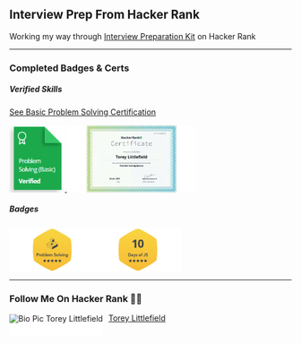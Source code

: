 ## Interview Prep From Hacker Rank
Working my way through [Interview Preparation Kit](https://www.hackerrank.com/interview/interview-preparation-kit) on Hacker Rank

---

### Completed Badges & Certs

##### Verified Skills

[See Basic Problem Solving Certification](https://www.hackerrank.com/certificates/167138db4708)

<a href="https://www.hackerrank.com/certificates/167138db4708" rel="nofollow">
<img height=120p src="https://raw.githubusercontent.com/toreylittlefield/HackerRank/d2053a232970d555dccc798c31b5c2a16c553bfd/Badges%20and%20Images/Basic%20Problem%20Solving%20Hacker%20Rank%20.png" style="transform: translateY(0.1em); background: white;">

<img height=120 src="https://raw.githubusercontent.com/toreylittlefield/HackerRank/master/Badges%20and%20Images/problem_solving_basic_skill.png" style="transform: translateY(0.1em); background: white;">
</a>

##### Badges

<div style="pointer-events:none; display:flex; flex-wrap:row;">
<img  height=80 src="https://raw.githubusercontent.com/toreylittlefield/HackerRank/master/Badges%20and%20Images/problem_solving_5_star.png" alt="Problem Solving Badge 5 Star" style="transform: translateY(0.1em); background: white; height: 80px; pointer-events:none;">

<img height=80 src="https://raw.githubusercontent.com/toreylittlefield/HackerRank/master/Badges%20and%20Images/10_days_of_javascript_5_star.png" alt="10 Days Of JavaScript" style="transform: translateY(0.1em); background: white; pointer-events:none;">
</div>



---

### Follow Me On Hacker Rank 👨‍💻

<img height=40 src="https://avatars.githubusercontent.com/u/52614742?v=4" alt="Bio Pic Torey Littlefield" style="transform: translateY(0.1em); background: white; pointer-events:none; float:left; margin-right:10px;">

[Torey Littlefield](https://www.hackerrank.com/toreylittlefield) 

